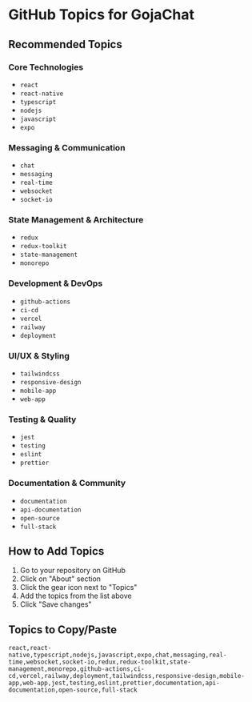 # GitHub Topics for GojaChat

## Recommended Topics

### Core Technologies
- `react`
- `react-native`
- `typescript`
- `nodejs`
- `javascript`
- `expo`

### Messaging & Communication
- `chat`
- `messaging`
- `real-time`
- `websocket`
- `socket-io`

### State Management & Architecture
- `redux`
- `redux-toolkit`
- `state-management`
- `monorepo`

### Development & DevOps
- `github-actions`
- `ci-cd`
- `vercel`
- `railway`
- `deployment`

### UI/UX & Styling
- `tailwindcss`
- `responsive-design`
- `mobile-app`
- `web-app`

### Testing & Quality
- `jest`
- `testing`
- `eslint`
- `prettier`

### Documentation & Community
- `documentation`
- `api-documentation`
- `open-source`
- `full-stack`

## How to Add Topics

1. Go to your repository on GitHub
2. Click on "About" section
3. Click the gear icon next to "Topics"
4. Add the topics from the list above
5. Click "Save changes"

## Topics to Copy/Paste

```
react,react-native,typescript,nodejs,javascript,expo,chat,messaging,real-time,websocket,socket-io,redux,redux-toolkit,state-management,monorepo,github-actions,ci-cd,vercel,railway,deployment,tailwindcss,responsive-design,mobile-app,web-app,jest,testing,eslint,prettier,documentation,api-documentation,open-source,full-stack
```
